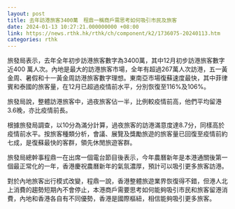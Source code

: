 ```yaml
---
layout: post
title: 去年訪港旅客3400萬　程鼎一稱商戶需思考如何吸引市民及旅客
date: 2024-01-13 10:27:21.000000000 +08:00
link: https://news.rthk.hk/rthk/ch/component/k2/1736075-20240113.htm
categories: rthk
---
```


旅發局表示，去年全年初步訪港旅客數字為3400萬，其中12月初步訪港旅客數字近400 萬人次。內地是最大的訪港旅客市場，全年有超過267萬人次訪港，五一黃金周、暑假和十一黃金周訪港旅客數字理想。東南亞市場復蘇速度最快，其中菲律賓和泰國的旅客量，在12月已超過疫情前水平，分別恢復至116%及106%。

旅發局說，整體訪港旅客中，過夜旅客佔一半，比例較疫情前高，他們平均留港3.6晚，亦比疫情前長。

根據旅發局調查，以10分為滿分計算，過夜旅客的訪港滿意度達8.7分，同樣高於疫情前水平。按旅客種類分析，會議、展覽及獎勵旅遊的旅客量已回復至疫情前約七成，是復蘇最快的客群，領先休閒旅遊客群。

旅發局總幹事程鼎一在出席一個電台節目後表示，今年農曆新年是本港通關後第一個最正常化的一年，香港慶祝農曆新年的氣氛濃厚，預計可以吸引更多旅客訪港。

對於內地旅客出行模式改變，程鼎一說，香港整體旅遊業界恢復得不錯，但港人北上消費的趨勢短期內不會停止，本港商戶需要思考如何能夠吸引市民和旅客留港消費，內地和香港各自有不同優勢，香港是國際樞紐，相信能夠吸引更多旅客。
